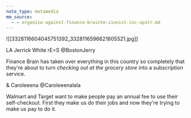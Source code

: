 ```yaml
---
note_type: metamedia
mm_source:
  - - organize-against-finance-braintm-zionist-inc-upstr.md
---
```


![[3328116604045751392_3328116596621805521.jpg]]

LA Jerrick White
rE=S @BostonJerry

Finance Brain has taken over
everything in this country so
completely that they're about to turn
*checking out at the grocery store* into
a subscription service.

& Caroleeena @Caroleeenalala

Walmart and Target want to make
people pay an annual fee to use their
self-checkout. First they make us do
their jobs and now they're trying to
make us pay to do it.

